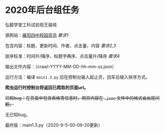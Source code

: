 # 2020年后台组任务

弘毅学堂工科试验班王骏峣

源网站：[襄阳四中校园资讯](<http://www.xf4hs.com/skin/skin001/NewsList.php?searchtext=&news_class_id=123&page_index=1>)       *要求1*

包含内容：标题、更新时间、作者、点击量、内容       *要求2,3*

排序标准：时间升/降序、标题字典序、点击量升/降序       *要求4*

输出文件内容：（crawl-YYYY-MM-DD-hh-mm-ss.json）

运行方法：编译 `main1.3.py` 后在控制台输入起止页，回车后输入排序方式。

**爬虫运行时控制台将返回已爬取的页面url。**

~~已知bug：在页面中包含表格等信息时，网页内容在 `.json` 文件中的格式会出现问题。~~

无已知bug。

最终版：main1.3.py（2020-9-5-00-09-20更新）
